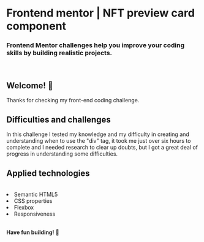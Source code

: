 # Frontend mentor | NFT preview card component

### Frontend Mentor challenges help you improve your coding skills by building realistic projects.

<br>

## Welcome! 👋

Thanks for checking my front-end coding challenge.

## Difficulties and challenges

In this challenge I tested my knowledge and my difficulty in creating and understanding when to use the "div" tag, it took me just over six hours to complete and I needed research to clear up doubts, but I got a great deal of progress in understanding some difficulties.

## Applied technologies
<br>
<li>Semantic HTML5</li>
<li>CSS properties</li>
<li>Flexbox</li>
<li>Responsiveness</li>

<br>

**Have fun building!** 🚀

